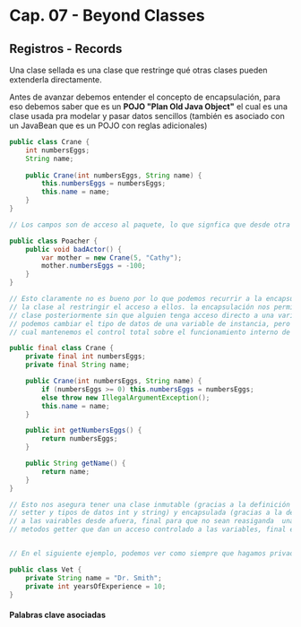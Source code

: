# Cap. 07 - Beyond Classes

## Registros - Records

Una clase sellada es una clase que restringe qué otras clases pueden extenderla directamente. 

Antes de avanzar debemos entender el concepto de encapsulación, para eso debemos saber que es un **POJO "Plan Old Java Object"** el cual es una clase usada pra modelar y pasar datos sencillos (también es asociado con un JavaBean que es un POJO con reglas adicionales)

```java
public class Crane {
    int numbersEggs;
    String name;
    
    public Crane(int numbersEggs, String name) {
        this.numbersEggs = numbersEggs;
        this.name = name;
    }
}

// Los campos son de acceso al paquete, lo que signfica que desde otra clase del mismo paquete podrían cambiar valores y crear datos no válidos como: 

public class Poacher {
    public void badActor() {
        var mother = new Crane(5, "Cathy");
        mother.numbersEggs = -100;
    }
}

// Esto claramente no es bueno por lo que podemos recurrir a la encapsulación, es una forma de proteger a los miembros de 
// la clase al restringir el acceso a ellos. la encapsulación nos permite modificar los métodos y el comportamiento de la 
// clase posteriormente sin que alguien tenga acceso directo a una variable de instancia dentro de la clase. Por ejemplo, 
// podemos cambiar el tipo de datos de una variable de instancia, pero manteenr las mismas firmas del método con lo 
// cual mantenemos el control total sobre el funcionamiento interno de la clase. Por ejemplo la clase Crane podría quedar así:

public final class Crane {
    private final int numbersEggs;
    private final String name;

    public Crane(int numbersEggs, String name) {
        if (numbersEggs >= 0) this.numbersEggs = numbersEggs;
        else throw new IllegalArgumentException();
        this.name = name;
    }

    public int getNumbersEggs() {
        return numbersEggs;
    }

    public String getName() {
        return name;
    }
}

// Esto nos asegura tener una clase inmutable (gracias a la definición final en la clase y variables, la ausencia de 
// setter y tipos de datos int y string) y encapsulada (gracias a la definición private que no deja un acceso directo 
// a las vairables desde afuera, final para que no sean reasiganda  una valor despues de inicializarlo, 
// metodos getter que dan un acceso controlado a las variables, final en la clase que protege la implementación de herencia) 


// En el siguiente ejemplo, podemos ver como siempre que hagamos privadas las variables de instancia la clase se encapsulara bien

public class Vet {
    private String name = "Dr. Smith";
    private int yearsOfExperience = 10;
}

```

#### Palabras clave asociadas

